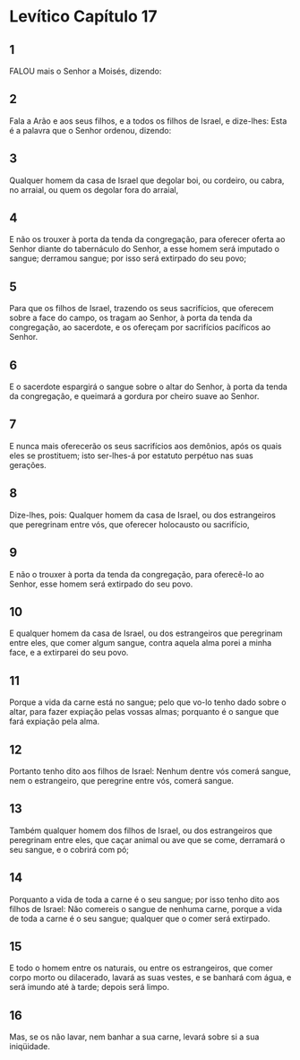 # Levítico Capítulo 17

## 1
FALOU mais o Senhor a Moisés, dizendo:

## 2
Fala a Arão e aos seus filhos, e a todos os filhos de Israel, e dize-lhes: Esta é a palavra que o Senhor ordenou, dizendo:

## 3
Qualquer homem da casa de Israel que degolar boi, ou cordeiro, ou cabra, no arraial, ou quem os degolar fora do arraial,

## 4
E não os trouxer à porta da tenda da congregação, para oferecer oferta ao Senhor diante do tabernáculo do Senhor, a esse homem será imputado o sangue; derramou sangue; por isso será extirpado do seu povo;

## 5
Para que os filhos de Israel, trazendo os seus sacrifícios, que oferecem sobre a face do campo, os tragam ao Senhor, à porta da tenda da congregação, ao sacerdote, e os ofereçam por sacrifícios pacíficos ao Senhor.

## 6
E o sacerdote espargirá o sangue sobre o altar do Senhor, à porta da tenda da congregação, e queimará a gordura por cheiro suave ao Senhor.

## 7
E nunca mais oferecerão os seus sacrifícios aos demônios, após os quais eles se prostituem; isto ser-lhes-á por estatuto perpétuo nas suas gerações.

## 8
Dize-lhes, pois: Qualquer homem da casa de Israel, ou dos estrangeiros que peregrinam entre vós, que oferecer holocausto ou sacrifício,

## 9
E não o trouxer à porta da tenda da congregação, para oferecê-lo ao Senhor, esse homem será extirpado do seu povo.

## 10
E qualquer homem da casa de Israel, ou dos estrangeiros que peregrinam entre eles, que comer algum sangue, contra aquela alma porei a minha face, e a extirparei do seu povo.

## 11
Porque a vida da carne está no sangue; pelo que vo-lo tenho dado sobre o altar, para fazer expiação pelas vossas almas; porquanto é o sangue que fará expiação pela alma.

## 12
Portanto tenho dito aos filhos de Israel: Nenhum dentre vós comerá sangue, nem o estrangeiro, que peregrine entre vós, comerá sangue.

## 13
Também qualquer homem dos filhos de Israel, ou dos estrangeiros que peregrinam entre eles, que caçar animal ou ave que se come, derramará o seu sangue, e o cobrirá com pó;

## 14
Porquanto a vida de toda a carne é o seu sangue; por isso tenho dito aos filhos de Israel: Não comereis o sangue de nenhuma carne, porque a vida de toda a carne é o seu sangue; qualquer que o comer será extirpado.

## 15
E todo o homem entre os naturais, ou entre os estrangeiros, que comer corpo morto ou dilacerado, lavará as suas vestes, e se banhará com água, e será imundo até à tarde; depois será limpo.

## 16
Mas, se os não lavar, nem banhar a sua carne, levará sobre si a sua iniqüidade.

